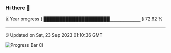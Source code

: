 ### Hi there 👋

⏳ Year progress { █████████████████████▁▁▁▁▁▁▁▁▁ } 72.62 %

---

⏰ Updated on Sat, 23 Sep 2023 01:10:36 GMT

![Progress Bar CI](https://github.com/ZhaoGui/ZhaoGui/workflows/Progress%20Bar%20CI/badge.svg)
